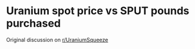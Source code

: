 # Uranium spot price vs SPUT pounds purchased

Original discussion on [r/UraniumSqueeze](https://old.reddit.com/r/UraniumSqueeze/comments/v7dpj5/calling_all_nerds_impact_of_sputs_purchasing_on)
